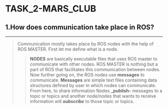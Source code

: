 # TASK_2-MARS_CLUB

## 1.How does communication take place in ROS?
---
>Communication mostly takes place by ROS nodes with the help of ROS MASTER. First let me define what is a node.
>>**NODES** are basically executable files that uses ROS master to communicate with other nodes. ROS MASTER is nothing but a part of ROS that facilitates this communication between nodes.
>Now further going on, the ROS nodes use **messages** to communicate.
>>**Messages** are simple text files containing data structures defined by user in which nodes can communicate.
>From here, to share information Nodes **_publish-** messages to a topic or topics and another node/nodes that wants to receive information will **_subscribe_** to those topic or topics.